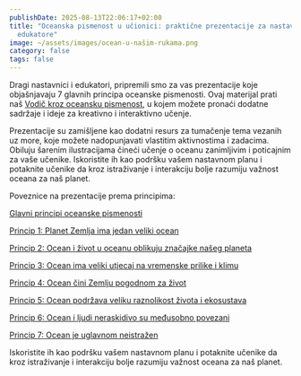 ```yaml
---
publishDate: 2025-08-13T22:06:17+02:00
title: "Oceanska pismenost u učionici: praktične prezentacije za nastavnike i
  edukatore"
image: ~/assets/images/ocean-u-našim-rukama.png
category: false
tags: false
---
```

Dragi nastavnici i edukatori, pripremili smo za vas prezentacije koje objašnjavaju 7 glavnih principa oceanske pismenosti. Ovaj materijal prati naš [Vodič kroz oceansku pismenost](https://futuresea.eu/od-sad-mozete-preuzeti-nas-vodic-ovdje/), u kojem možete pronaći dodatne sadržaje i ideje za kreativno i interaktivno učenje.

Prezentacije su zamišljene kao dodatni resurs za tumačenje tema vezanih uz more, koje možete nadopunjavati vlastitim aktivnostima i zadacima. Obiluju šarenim ilustracijama čineći učenje o oceanu zanimljivim i poticajnim za vaše učenike. Iskoristite ih kao podršku vašem nastavnom planu i potaknite učenike da kroz istraživanje i interakciju bolje razumiju važnost oceana za naš planet.

Poveznice na prezentacije prema principima:

[Glavni principi oceanske pismenosti](https://drive.google.com/file/d/13xhWFA44EJvTA26BDvBid1y694LutHvT/view?usp=sharing)

[Princip 1: Planet Zemlja ima jedan veliki ocean](https://drive.google.com/file/d/102k6cbJIWhigxwQ-AfCH19_JHcBxv9yw/view?usp=drive_link)

[Princip 2: Ocean i život u oceanu oblikuju značajke našeg planeta](https://drive.google.com/file/d/19Am1DHYdEi_9cPHvQDbBEQt13kcQl165/view?usp=sharing)

[Princip 3: Ocean ima veliki utjecaj na vremenske prilike i klimu](https://drive.google.com/file/d/1rLftBHDz-dQcsPb3faHnXQ1bbS6bUpQe/view?usp=drive_link)

[Princip 4: Ocean čini Zemlju pogodnom za život](https://drive.google.com/file/d/1jgyPCgR1LXb83v0NRYNkQL2ROw4bJu_j/view?usp=sharing)

[Princip 5: Ocean podržava veliku raznolikost života i ekosustava](https://drive.google.com/file/d/1URanmxIfhCF6GHWKmIm4YfISzFvQNfzC/view?usp=sharing)

[Princip 6: Ocean i ljudi neraskidivo su međusobno povezani](https://drive.google.com/file/d/12e9NDJwt0WiILyuA1H3-9mZfY14XzpTp/view?usp=sharing)

[Princip 7: Ocean je uglavnom neistražen](https://drive.google.com/file/d/1yPM02b-X_RUOi_xKSxGHQ5PAJtZNXnCp/view?usp=sharing)

Iskoristite ih kao podršku vašem nastavnom planu i potaknite učenike da kroz istraživanje i interakciju bolje razumiju važnost oceana za naš planet.